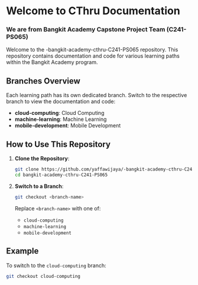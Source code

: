 # Welcome to CThru Documentation
### We are from Bangkit Academy Capstone Project Team (C241-PS065)

Welcome to the -bangkit-academy-cthru-C241-PS065 repository. This repository contains documentation and code for various learning paths within the Bangkit Academy program.

## Branches Overview

Each learning path has its own dedicated branch. Switch to the respective branch to view the documentation and code:

- **cloud-computing**: Cloud Computing
- **machine-learning**: Machine Learning
- **mobile-development**: Mobile Development

## How to Use This Repository

1. **Clone the Repository**:
    ```bash
    git clone https://github.com/yaffawijaya/-bangkit-academy-cthru-C241-PS065.git
    cd bangkit-academy-cthru-C241-PS065
    ```

2. **Switch to a Branch**:
    ```bash
    git checkout <branch-name>
    ```

    Replace `<branch-name>` with one of:
    - `cloud-computing`
    - `machine-learning`
    - `mobile-development`

## Example

To switch to the `cloud-computing` branch:
```bash
git checkout cloud-computing
